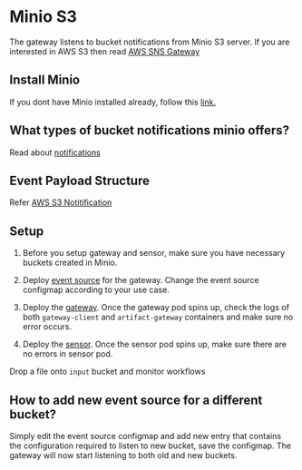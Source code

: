 # Minio S3

The gateway listens to bucket notifications from Minio S3 server. If you are interested in AWS S3 then 
read [AWS SNS Gateway](aws-sns.md) 

## Install Minio
If you dont have Minio installed already, follow this [link.](https://docs.min.io/docs/deploy-minio-on-kubernetes) 

## What types of bucket notifications minio offers?
Read about [notifications](https://docs.minio.io/docs/minio-bucket-notification-guide.html)

## Event Payload Structure
Refer [AWS S3 Notitification](https://docs.aws.amazon.com/AmazonS3/latest/dev/notification-content-structure.html)

## Setup

1. Before you setup gateway and sensor, make sure you have necessary buckets created in Minio.

2. Deploy [event source](https://github.com/argoproj/argo-events/blob/master/examples/event-sources/artifact.yaml) for the gateway. Change the 
event source configmap according to your use case.

3. Deploy the [gateway](https://github.com/argoproj/argo-events/tree/master/examples/gateways/artifact.yaml). Once the gateway pod spins up, check the logs of both `gateway-client`
 and `artifact-gateway` containers and make sure no error occurs.
   
4. Deploy the [sensor](https://github.com/argoproj/argo-events/tree/master/examples/sensors/artifact.yaml). Once the sensor pod spins up, make sure there
are no errors in sensor pod.

Drop a file onto `input` bucket and monitor workflows

## How to add new event source for a different bucket?
Simply edit the event source configmap and add new entry that contains the configuration required to listen to new bucket, save
the configmap. The gateway will now start listening to both old and new buckets. 
